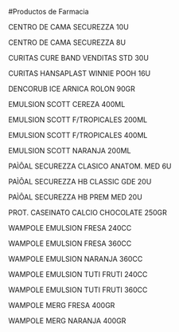 #Productos de Farmacia

CENTRO DE CAMA SECUREZZA 10U

CENTRO DE CAMA SECUREZZA 8U

CURITAS CURE BAND VENDITAS STD 30U

CURITAS HANSAPLAST WINNIE POOH 16U

DENCORUB ICE ARNICA ROLON 90GR

EMULSION SCOTT CEREZA 400ML

EMULSION SCOTT F/TROPICALES 200ML

EMULSION SCOTT F/TROPICALES 400ML

EMULSION SCOTT NARANJA 200ML

PAÌÔAL SECUREZZA CLASICO ANATOM. MED 6U

PAÌÔAL SECUREZZA HB CLASSIC GDE 20U

PAÌÔAL SECUREZZA HB PREM MED 20U

PROT. CASEINATO CALCIO CHOCOLATE 250GR

WAMPOLE EMULSION FRESA 240CC

WAMPOLE EMULSION FRESA 360CC

WAMPOLE EMULSION NARANJA 360CC

WAMPOLE EMULSION TUTI FRUTI 240CC

WAMPOLE EMULSION TUTI FRUTI 360CC

WAMPOLE MERG FRESA 400GR

WAMPOLE MERG NARANJA 400GR
